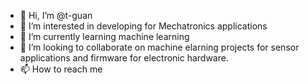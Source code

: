 - 👋 Hi, I’m @t-guan
- 👀 I’m interested in developing for Mechatronics applications
- 🌱 I’m currently learning machine learning
- 💞️ I’m looking to collaborate on machine elarning projects for sensor applications and firmware for electronic hardware.
- 📫 How to reach me 

<!---
t-guan/t-guan is a ✨ special ✨ repository because its `README.md` (this file) appears on your GitHub profile.
You can click the Preview link to take a look at your changes.
--->
